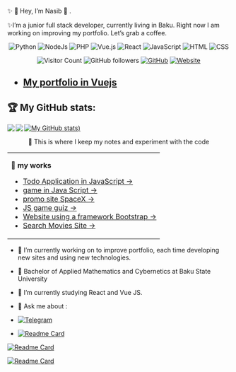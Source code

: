 <!-- <p align='center' style="width: 100%">
  <img  src="https://media.giphy.com/media/xT9IgzoKnwFNmISR8I/giphy.gif" alt="логотип GitHub">
</p> -->

✨ 👋 Hey, I’m Nasib 👾 .


✨I’m a junior full stack developer, currently living in Baku. Right now I am working on improving my portfolio. Let’s grab a coffee.

<div align="center">

![Python](https://img.shields.io/badge/-Python-%230075a8?logo=python&logoColor=white&style=flat-square) ![NodeJs](https://img.shields.io/badge/-Node-%25230075a8?logo=express&logoColor=black&color=yellowgreen&style=flat-square) ![PHP](https://img.shields.io/badge/-PHP-%25230075a8?logo=php&logoColor=white&color=informational&style=flat-square) ![Vue.js](https://img.shields.io/badge/-Vue.js-%25230075a8?logo=vue.js&Color=white&color=grey&style=flat-square) ![React](https://img.shields.io/badge/-React-%25230075a8?logo=react&color=grey&style=flat-square)
 ![JavaScript](https://img.shields.io/badge/-JavaScript-%23e9d54c?logo=javascript&logoColor=white&style=flat-square) ![HTML](https://img.shields.io/badge/-HTML-%23de4b25?logo=html5&logoColor=white&style=flat-square) ![CSS](https://img.shields.io/badge/-CSS-%230174b8?logo=css3&logoColor=white&style=flat-square)
</div>


<div align="center">

![Visitor Count](https://komarev.com/ghpvc/?username=mr-crodo&color=brightgreen)
<img alt="GitHub followers" src="https://img.shields.io/github/followers/mr-crodo?style=social">
<a href="https://github.com/mr-crodo"><img src="https://img.shields.io/github/followers/mr-crodo.svg?label=GitHub&style=social" alt="GitHub"></a>
<a href="https://nasibmammadov.000webhostapp.com"><img src="https://img.shields.io/website?color=1&down_color=1&down_message=1&logoColor=1&style=social&up_color=1&url=https%3A%2F%2Fnasibmammadov.000webhostapp.com" alt="Website"></a>
</div>

<h2>

- [My portfolio in Vuejs](https://nasibmammadov.000webhostapp.com)

</h2>

## :trophy: My GitHub stats:
<div>
<a href="https://readme-stats-cfgj2cxdy.vercel.app/api?username=mr-crodo&count_private=true&show_icons=true&theme=dracula">
  <img  align="left" src="https://readme-stats-cfgj2cxdy.vercel.app/api?username=mr-crodo&count_private=true&show_icons=true&theme=dracula" />
</a>
<a href="https://readme-stats-cfgj2cxdy.vercel.app/api/top-langs/?username=mr-crodo&hide=php&theme=tokyonight">
  <img align="left" src="https://readme-stats-cfgj2cxdy.vercel.app/api/top-langs/?username=mr-crodo&hide=php&theme=dracula" />
</a>

[![My GitHub stats](https://github-readme-stats.vercel.app/api?username=mr-crodo&show_icons=true&theme=radical))](https://github.com/mr-crodo/github-readme-stats)

</div>



<p width="100%" align="center">
🔭 This is where I keep my notes and experiment with the code
</p>


<table align="center" width="100%"><tr><td >

**:memo: my works**

- [Todo Application in JavaScript &rarr;](https://mr-crodo.github.io/todo/)
- [game in Java Script &rarr;](https://mr-crodo.github.io/trafficracer/)
- [promo site SpaceX &rarr;](https://mr-crodo.github.io/spacex/)
- [JS game guiz &rarr;](https://mr-crodo.github.io/quiz/)
- [Website using a framework Bootstrap &rarr;](https://mr-crodo.github.io/tinyone/)
- [Search Movies Site &rarr;](https://mr-crodo.github.io/netclics1/)

</td></tr></table>

- 🔭 I’m currently working on to improve portfolio, each time developing new sites and using new technologies.
- 🌱 Bachelor of Applied Mathematics and Cybernetics at Baku State University
- 👯 I’m currently studying React and Vue JS.
- 💬 Ask me about :
-  [![Telegram](https://img.shields.io/badge/mr--crodo-developer-success?style=for-the-badge&logo=telegram)](https://t.me/mr_crodo)

-  [![Readme Card](https://github-readme-stats.vercel.app/api/pin/?username=mr-crodo&repo=full-todo)](https://github.com/mr-crodo/full-todo)

[![Readme Card](https://github-readme-stats.vercel.app/api/pin/?username=mr-crodo&repo=online-store-node)](https://github.com/mr-crodo/online-store-node)

[![Readme Card](https://github-readme-stats.vercel.app/api/pin/?username=mr-crodo&repo=vue-covid)](https://github.com/mr-crodo/vue-covid)



